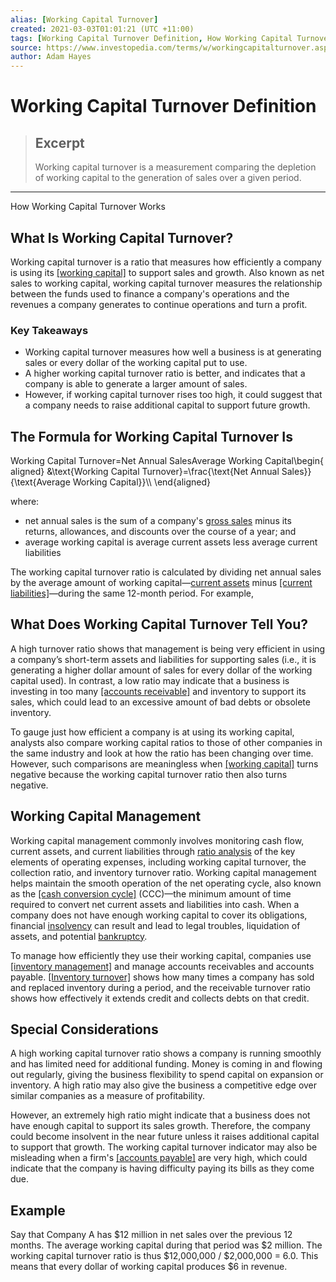 ```yaml
---
alias: [Working Capital Turnover]
created: 2021-03-03T01:01:21 (UTC +11:00)
tags: [Working Capital Turnover Definition, How Working Capital Turnover Works]
source: https://www.investopedia.com/terms/w/workingcapitalturnover.asp
author: Adam Hayes
---
```


# Working Capital Turnover Definition

> ## Excerpt
> Working capital turnover is a measurement comparing the depletion of working capital to the generation of sales over a given period.

---

How Working Capital Turnover Works
## What Is Working Capital Turnover?

Working capital turnover is a ratio that measures how efficiently a company is using its [[working capital]](https://www.investopedia.com/terms/w/workingcapital.asp) to support sales and growth. Also known as net sales to working capital, working capital turnover measures the relationship between the funds used to finance a company's operations and the revenues a company generates to continue operations and turn a profit.

### Key Takeaways

-   Working capital turnover measures how well a business is at generating sales or every dollar of the working capital put to use.
-   A higher working capital turnover ratio is better, and indicates that a company is able to generate a larger amount of sales.
-   However, if working capital turnover rises too high, it could suggest that a company needs to raise additional capital to support future growth.

## The Formula for Working Capital Turnover Is

Working Capital Turnover\=Net Annual SalesAverage Working Capital\\begin{aligned} &\\text{Working Capital Turnover}=\\frac{\\text{Net Annual Sales}}{\\text{Average Working Capital}}\\\\ \\end{aligned}

where:

-   net annual sales is the sum of a company's [gross sales](https://www.investopedia.com/terms/g/grosssales.asp) minus its returns, allowances, and discounts over the course of a year; and
-   average working capital is average current assets less average current liabilities

The working capital turnover ratio is calculated by dividing net annual sales by the average amount of working capital—[current assets](https://www.investopedia.com/terms/c/currentassets.asp) minus [[current liabilities]](https://www.investopedia.com/terms/c/currentliabilities.asp)—during the same 12-month period. For example,

## What Does Working Capital Turnover Tell You?

A high turnover ratio shows that management is being very efficient in using a company’s short-term assets and liabilities for supporting sales (i.e., it is generating a higher dollar amount of sales for every dollar of the working capital used). In contrast, a low ratio may indicate that a business is investing in too many [[accounts receivable]](https://www.investopedia.com/terms/a/accountsreceivable.asp) and inventory to support its sales, which could lead to an excessive amount of bad debts or obsolete inventory.

To gauge just how efficient a company is at using its working capital, analysts also compare working capital ratios to those of other companies in the same industry and look at how the ratio has been changing over time. However, such comparisons are meaningless when [[working capital]](https://www.investopedia.com/terms/w/workingcapital.asp) turns negative because the working capital turnover ratio then also turns negative.

## Working Capital Management

Working capital management commonly involves monitoring cash flow, current assets, and current liabilities through [ratio analysis](https://www.investopedia.com/terms/r/ratioanalysis.asp) of the key elements of operating expenses, including working capital turnover, the collection ratio, and inventory turnover ratio. Working capital management helps maintain the smooth operation of the net operating cycle, also known as the [[cash conversion cycle]](https://www.investopedia.com/terms/c/cashconversioncycle.asp) (CCC)—the minimum amount of time required to convert net current assets and liabilities into cash. When a company does not have enough working capital to cover its obligations, financial [insolvency](https://www.investopedia.com/terms/i/insolvency.asp) can result and lead to legal troubles, liquidation of assets, and potential [bankruptcy](https://www.investopedia.com/terms/b/bankruptcy.asp).

To manage how efficiently they use their working capital, companies use [[inventory management]](https://www.investopedia.com/terms/i/inventory-management.asp) and manage accounts receivables and accounts payable. [[Inventory turnover]](https://www.investopedia.com/terms/i/inventoryturnover.asp) shows how many times a company has sold and replaced inventory during a period, and the receivable turnover ratio shows how effectively it extends credit and collects debts on that credit.

## Special Considerations

A high working capital turnover ratio shows a company is running smoothly and has limited need for additional funding. Money is coming in and flowing out regularly, giving the business flexibility to spend capital on expansion or inventory. A high ratio may also give the business a competitive edge over similar companies as a measure of profitability.

However, an extremely high ratio might indicate that a business does not have enough capital to support its sales growth. Therefore, the company could become insolvent in the near future unless it raises additional capital to support that growth. The working capital turnover indicator may also be misleading when a firm's [[accounts payable]](https://www.investopedia.com/terms/a/accountspayable.asp) are very high, which could indicate that the company is having difficulty paying its bills as they come due.

## Example

Say that Company A has $12 million in net sales over the previous 12 months. The average working capital during that period was $2 million. The working capital turnover ratio is thus $12,000,000 / $2,000,000 = 6.0. This means that every dollar of working capital produces $6 in revenue.
